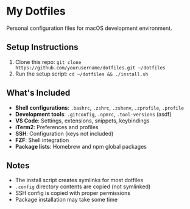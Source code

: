 # My Dotfiles

Personal configuration files for macOS development environment.

## Setup Instructions

1. Clone this repo: `git clone https://github.com/yourusername/dotfiles.git ~/dotfiles`
2. Run the setup script: `cd ~/dotfiles && ./install.sh`

## What's Included

- **Shell configurations**: `.bashrc`, `.zshrc`, `.zshenv`, `.zprofile`, `.profile`
- **Development tools**: `.gitconfig`, `.npmrc`, `.tool-versions` (asdf)
- **VS Code**: Settings, extensions, snippets, keybindings
- **iTerm2**: Preferences and profiles
- **SSH**: Configuration (keys not included)
- **FZF**: Shell integration
- **Package lists**: Homebrew and npm global packages

## Notes

- The install script creates symlinks for most dotfiles
- `.config` directory contents are copied (not symlinked)
- SSH config is copied with proper permissions
- Package installation may take some time
